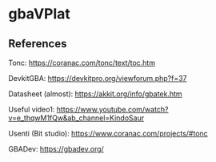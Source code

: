 # gbaVPlat 

## References
Tonc: https://coranac.com/tonc/text/toc.htm

DevkitGBA: https://devkitpro.org/viewforum.php?f=37

Datasheet (almost): https://akkit.org/info/gbatek.htm

Useful video1: https://www.youtube.com/watch?v=e_thqwM1fQw&ab_channel=KindoSaur

Usenti (Bit studio): https://www.coranac.com/projects/#tonc

GBADev: https://gbadev.org/
